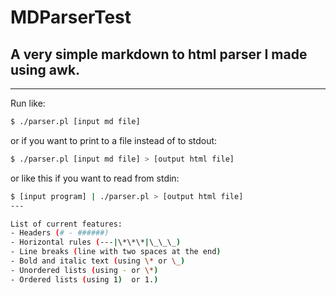 # MDParserTest
## A very simple markdown to html parser I made using awk.

---
Run like:  
```sh
$ ./parser.pl [input md file]
```
or if you want to print to a file instead of to stdout:
```sh
$ ./parser.pl [input md file] > [output html file]
```
or like this if you want to read from stdin:
```sh
$ [input program] | ./parser.pl > [output html file]
---

List of current features:  
- Headers (# - ######)
- Horizontal rules (---|\*\*\*|\_\_\_)
- Line breaks (line with two spaces at the end)
- Bold and italic text (using \* or \_)
- Unordered lists (using - or \*)
- Ordered lists (using 1)  or 1.)
